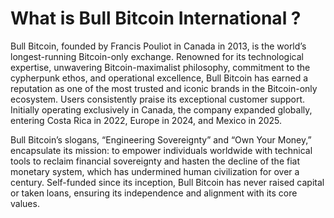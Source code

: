 # What is Bull Bitcoin International ?

Bull Bitcoin, founded by Francis Pouliot in Canada in 2013, is the world’s longest-running Bitcoin-only exchange. Renowned for its technological expertise, unwavering Bitcoin-maximalist philosophy, commitment to the cypherpunk ethos, and operational excellence, Bull Bitcoin has earned a reputation as one of the most trusted and iconic brands in the Bitcoin-only ecosystem. Users consistently praise its exceptional customer support. Initially operating exclusively in Canada, the company expanded globally, entering Costa Rica in 2022, Europe in 2024, and Mexico in 2025.

Bull Bitcoin’s slogans, “Engineering Sovereignty” and “Own Your Money,” encapsulate its mission: to empower individuals worldwide with technical tools to reclaim financial sovereignty and hasten the decline of the fiat monetary system, which has undermined human civilization for over a century. Self-funded since its inception, Bull Bitcoin has never raised capital or taken loans, ensuring its independence and alignment with its core values.